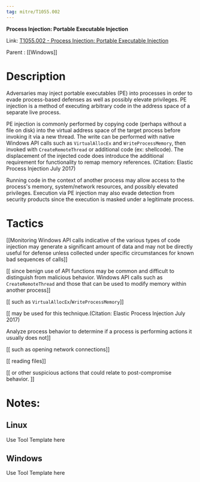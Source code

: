 ```yaml
---
tag: mitre/T1055.002
---
```


**Process Injection: Portable Executable Injection**

Link: [T1055.002 - Process Injection: Portable Executable Injection](https://attack.mitre.org/techniques/T1055/002)

Parent : [[Windows]]


# Description

Adversaries may inject portable executables (PE) into processes in order to evade process-based defenses as well as possibly elevate privileges. PE injection is a method of executing arbitrary code in the address space of a separate live process. 

PE injection is commonly performed by copying code (perhaps without a file on disk) into the virtual address space of the target process before invoking it via a new thread. The write can be performed with native Windows API calls such as <code>VirtualAllocEx</code> and <code>WriteProcessMemory</code>, then invoked with <code>CreateRemoteThread</code> or additional code (ex: shellcode). The displacement of the injected code does introduce the additional requirement for functionality to remap memory references. (Citation: Elastic Process Injection July 2017) 

Running code in the context of another process may allow access to the process's memory, system/network resources, and possibly elevated privileges. Execution via PE injection may also evade detection from security products since the execution is masked under a legitimate process. 

# Tactics


[[Monitoring Windows API calls indicative of the various types of code injection may generate a significant amount of data and may not be directly useful for defense unless collected under specific circumstances for known bad sequences of calls]]

[[ since benign use of API functions may be common and difficult to distinguish from malicious behavior. Windows API calls such as <code>CreateRemoteThread</code> and those that can be used to modify memory within another process]]

[[ such as <code>VirtualAllocEx</code>/<code>WriteProcessMemory</code>]]

[[ may be used for this technique.(Citation: Elastic Process Injection July 2017)

Analyze process behavior to determine if a process is performing actions it usually does not]]

[[ such as opening network connections]]

[[ reading files]]

[[ or other suspicious actions that could relate to post-compromise behavior. ]]


# Notes:

## Linux

Use Tool Template here

## Windows

Use Tool Template here